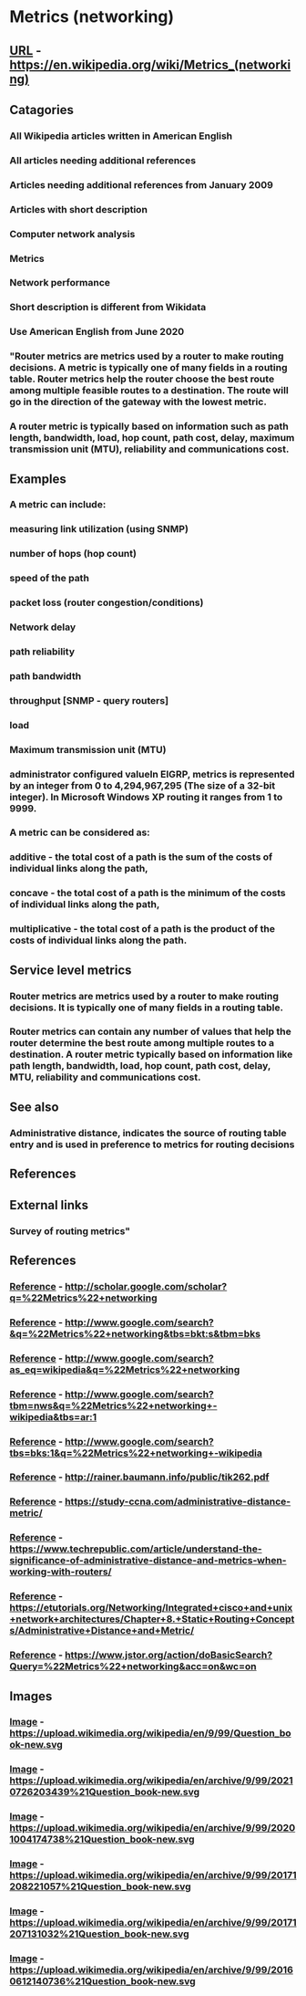 # Metrics (networking)
## [URL](https://en.wikipedia.org/wiki/Metrics_(networking)) - https://en.wikipedia.org/wiki/Metrics_(networking)
## Catagories
### All Wikipedia articles written in American English
### All articles needing additional references
### Articles needing additional references from January 2009
### Articles with short description
### Computer network analysis
### Metrics
### Network performance
### Short description is different from Wikidata
### Use American English from June 2020
### "Router metrics are metrics used by a router to make routing decisions. A metric is typically one of many fields in a routing table. Router metrics help the router choose the best route among multiple feasible routes to a destination. The route will go in the direction of the gateway with the lowest metric.  
### A router metric is typically based on information such as path length, bandwidth, load, hop count, path cost, delay, maximum transmission unit (MTU), reliability and communications cost.
## Examples  
### A metric can include: 

### measuring link utilization (using SNMP) 
### number of hops (hop count) 
### speed of the path 
### packet loss (router congestion/conditions) 
### Network delay 
### path reliability 
### path bandwidth 
### throughput [SNMP - query routers] 
### load 
### Maximum transmission unit (MTU) 
### administrator configured valueIn EIGRP, metrics is represented by an integer from 0 to 4,294,967,295 (The size of a 32-bit integer). In Microsoft Windows XP routing it ranges from 1 to 9999. 
### A metric can be considered as: 
### additive - the total cost of a path is the sum of the costs of individual links along the path, 
### concave - the total cost of a path is the minimum of the costs of individual links along the path, 
### multiplicative - the total cost of a path is the product of the costs of individual links along the path.
## Service level metrics  
### Router metrics are metrics used by a router to make routing decisions. It is typically one of many fields in a routing table. 
### Router metrics can contain any number of values that help the router determine the best route among multiple routes to a destination. A router metric typically based on information like path length, bandwidth, load, hop count, path cost, delay, MTU, reliability and communications cost.
## See also  
### Administrative distance, indicates the source of routing table entry and is used in preference to metrics for routing decisions
## References 
## External links  
### Survey of routing metrics"
## References
### [Reference](http://scholar.google.com/scholar?q=%22Metrics%22+networking) - http://scholar.google.com/scholar?q=%22Metrics%22+networking
### [Reference](http://www.google.com/search?&q=%22Metrics%22+networking&tbs=bkt:s&tbm=bks) - http://www.google.com/search?&q=%22Metrics%22+networking&tbs=bkt:s&tbm=bks
### [Reference](http://www.google.com/search?as_eq=wikipedia&q=%22Metrics%22+networking) - http://www.google.com/search?as_eq=wikipedia&q=%22Metrics%22+networking
### [Reference](http://www.google.com/search?tbm=nws&q=%22Metrics%22+networking+-wikipedia&tbs=ar:1) - http://www.google.com/search?tbm=nws&q=%22Metrics%22+networking+-wikipedia&tbs=ar:1
### [Reference](http://www.google.com/search?tbs=bks:1&q=%22Metrics%22+networking+-wikipedia) - http://www.google.com/search?tbs=bks:1&q=%22Metrics%22+networking+-wikipedia
### [Reference](http://rainer.baumann.info/public/tik262.pdf) - http://rainer.baumann.info/public/tik262.pdf
### [Reference](https://study-ccna.com/administrative-distance-metric/) - https://study-ccna.com/administrative-distance-metric/
### [Reference](https://www.techrepublic.com/article/understand-the-significance-of-administrative-distance-and-metrics-when-working-with-routers/) - https://www.techrepublic.com/article/understand-the-significance-of-administrative-distance-and-metrics-when-working-with-routers/
### [Reference](https://etutorials.org/Networking/Integrated+cisco+and+unix+network+architectures/Chapter+8.+Static+Routing+Concepts/Administrative+Distance+and+Metric/) - https://etutorials.org/Networking/Integrated+cisco+and+unix+network+architectures/Chapter+8.+Static+Routing+Concepts/Administrative+Distance+and+Metric/
### [Reference](https://www.jstor.org/action/doBasicSearch?Query=%22Metrics%22+networking&acc=on&wc=on) - https://www.jstor.org/action/doBasicSearch?Query=%22Metrics%22+networking&acc=on&wc=on
## Images
### [Image](https://upload.wikimedia.org/wikipedia/en/9/99/Question_book-new.svg) - https://upload.wikimedia.org/wikipedia/en/9/99/Question_book-new.svg
### [Image](https://upload.wikimedia.org/wikipedia/en/archive/9/99/20210726203439%21Question_book-new.svg) - https://upload.wikimedia.org/wikipedia/en/archive/9/99/20210726203439%21Question_book-new.svg
### [Image](https://upload.wikimedia.org/wikipedia/en/archive/9/99/20201004174738%21Question_book-new.svg) - https://upload.wikimedia.org/wikipedia/en/archive/9/99/20201004174738%21Question_book-new.svg
### [Image](https://upload.wikimedia.org/wikipedia/en/archive/9/99/20171208221057%21Question_book-new.svg) - https://upload.wikimedia.org/wikipedia/en/archive/9/99/20171208221057%21Question_book-new.svg
### [Image](https://upload.wikimedia.org/wikipedia/en/archive/9/99/20171207131032%21Question_book-new.svg) - https://upload.wikimedia.org/wikipedia/en/archive/9/99/20171207131032%21Question_book-new.svg
### [Image](https://upload.wikimedia.org/wikipedia/en/archive/9/99/20160612140736%21Question_book-new.svg) - https://upload.wikimedia.org/wikipedia/en/archive/9/99/20160612140736%21Question_book-new.svg